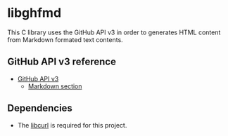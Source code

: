 libghfmd
========

This C library uses the GitHub API v3 in order to generates HTML content from
Markdown formated text contents.




GitHub API v3 reference
-----------------------

- [GitHub API v3](http://developer.github.com/v3/)
    - [Markdown section](http://developer.github.com/v3/markdown/)



Dependencies
------------

- The [libcurl](http://curl.haxx.se/libcurl/) is required for this project.
